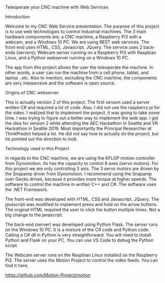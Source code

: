 Teleoperate your CNC machine with Web Services

Introduction

Welcome to my CNC Web Service presentation.  The purpose of this project is to use web technologies to control Industrial machines.  The 3 main hardware components are; a CNC machine, a Raspberry Pi3 with a webcam, and a Windows 10 PC.  We are using REST web services.  The front-end uses HTML, CSS, Javascript, JQuery.  The service uses 2 back-ends (servers); Webcam server running on a Raspberry Pi3 with Raspbian Linux, and a Python webserver running on a Windows 10 PC.  

The app from this project allows the user the teleoperate the machine.  In other words, a user can run the machine from a cell phone, tablet, and laptop ..etc.  Also to mention, excluding the CNC machine, the components are very inexpensive and the software is open source.

Origins of CNC webserver

This is actually version 2 of this project.  The first version used a server written C# and required a lot of code.  Also, I did not use the raspberry pi for the video.  I realized that to implement the project, it was going to take some time. I was trying to figure out a better way to implement the web app.  I got the idea for version 2 while attending the AEC Hackathon in Seattle and VR Hackathon in Seattle 2019.  Most importantly the Principal Researcher at ThinkPredict helped a lot.  He did not say how to actually do the project, but he pointed out the direction to look.

Technology used in this Project

In regards to the CNC machine, we are using the KFLOP motion controller from Dynomotion.  Its has the capacity to control 8 axes (servo motors).   For this project we are only controlling 3 axis.  The 3 servo motors are driven by the Snapamp driver from Dynomotion.  I recommend using the Snapamp over Gecko drives, because it provides more torque at higher speeds.  The software to control the machine in written C++ and C#.  The software uses the .NET Framework.

The front-end was developed with HTML, CSS and Javascript, JQuery.  The javascript was modified to implement press and hold on the arrow buttons.  The original HTML required the user to click the button multiple times.  Not a big change to the javascript.

The back-end (server) was developed using Python Flask.  The server runs on the Windows 10 PC.  It is a mixture of the C# code and Python code.  Calling a C# dll in Python is very straightforward.  You will need to install Python and Flask on your PC.  You can use VS Code to debug the Python script.

The Webcam server runs on the Raspbian Linux installed on the Raspberry Pi3.  The server uses the Motion Project to control the video feeds.  You can find it here;

https://github.com/Motion-Project/motion
